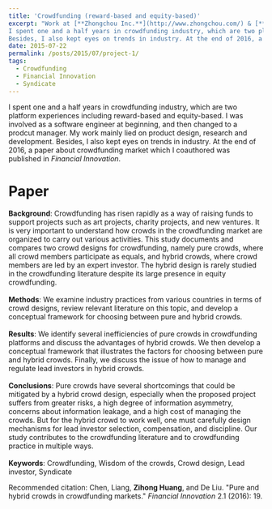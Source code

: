 ```yaml
---
title: 'Crowdfunding (reward-based and equity-based)'
excerpt: "Work at [**Zhongchou Inc.**](http://www.zhongchou.com/) & [**Yuanshihui Inc.**](http://www.yuanshihui.com/), finished in December 2016 <br><br>
I spent one and a half years in crowdfunding industry, which are two platform experiences including reward-based and equity-based. I was involved as a software engineer at beginning, and then changed to a prodcut manager. My work mainly lied on product design, research and development.
Besides, I also kept eyes on trends in industry. At the end of 2016, a paper about crowdfunding market which I coauthored was published in _Financial Innovation_."
date: 2015-07-22
permalink: /posts/2015/07/project-1/
tags:
  - Crowdfunding
  - Financial Innovation
  - Syndicate
---
```


I spent one and a half years in crowdfunding industry, which are two platform experiences including reward-based and equity-based. I was involved as a software engineer at beginning, and then changed to a prodcut manager. My work mainly lied on product design, research and development.
Besides, I also kept eyes on trends in industry. At the end of 2016, a paper about crowdfunding market which I coauthored was published in _Financial Innovation_.

# Paper
**Background**: Crowdfunding has risen rapidly as a way of raising funds to support projects such as art projects, charity projects, and new ventures. It is very important to understand how crowds in the crowdfunding market are organized to carry out various activities. This study documents and compares two crowd designs for crowdfunding, namely pure crowds, where all crowd members participate as equals, and hybrid crowds, where crowd members are led by an expert investor. The hybrid design is rarely studied in the crowdfunding literature despite its large presence in equity crowdfunding.<br><br>
**Methods**: We examine industry practices from various countries in terms of crowd designs, review relevant literature on this topic, and develop a conceptual framework for choosing between pure and hybrid crowds.<br><br>
**Results**: We identify several inefficiencies of pure crowds in crowdfunding platforms and discuss the advantages of hybrid crowds. We then develop a
conceptual framework that illustrates the factors for choosing between pure and hybrid crowds. Finally, we discuss the issue of how to manage and regulate lead investors in hybrid crowds.<br><br>
**Conclusions**: Pure crowds have several shortcomings that could be mitigated by a hybrid crowd design, especially when the proposed project suffers from greater risks, a high degree of information asymmetry, concerns about information leakage, and a high cost of managing the crowds. But for the hybrid crowd to work well, one must carefully design mechanisms for lead investor selection, compensation, and discipline. Our study contributes to the crowdfunding literature and to crowdfunding practice in multiple ways.<br><br>
**Keywords**: Crowdfunding, Wisdom of the crowds, Crowd design, Lead investor, Syndicate


Recommended citation: Chen, Liang, <strong>Zihong Huang</strong>, and De Liu. "Pure and hybrid crowds in crowdfunding markets." <i>Financial Innovation</i> 2.1 (2016): 19.

